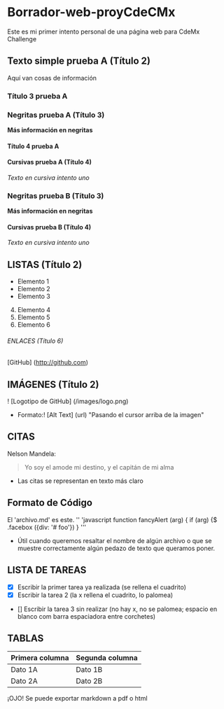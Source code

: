 #  Borrador-web-proyCdeCMx
Este es mi primer intento personal de una página web para CdeMx Challenge

## Texto simple prueba A (Título 2) 
Aquí van cosas de información

### Título 3 prueba A 
### Negritas prueba A (Título 3) 
**Más información en negritas**

#### Título 4 prueba A 
#### Cursivas prueba A (Título 4) 
*Texto en cursiva intento uno*

###  Negritas prueba B (Título 3)
__Más información en negritas__

####  Cursivas prueba B (Título 4)
_Texto en cursiva intento uno_

##  LISTAS (Título 2)
* Elemento 1
* Elemento 2
* Elemento 3
4. Elemento 4
5. Elemento 5
6. Elemento 6

######  ENLACES (Título 6)
[GitHub]
(http://github.com)

##  IMÁGENES (Título 2)
! [Logotipo de GitHub] (/images/logo.png)
- Formato:! [Alt Text] (url) "Pasando el cursor arriba de la imagen"

##  CITAS
Nelson Mandela:
> Yo soy el amode mi destino,
> y el capitán de mi alma
- Las citas se representan en texto más claro
##  Formato de Código
El 'archivo.md' es este.
'' 'javascript
function fancyAlert (arg) {
if (arg) {$ .facebox ({div: '# foo'})
}
'''

- Útil cuando queremos resaltar el nombre de algún archivo o que se muestre correctamente algún pedazo de texto que queramos poner.

##  LISTA DE TAREAS
- [x] Escribir la primer tarea ya realizada (se rellena el cuadrito)
- [x] Escribir la tarea 2 (la x rellena el cuadrito, lo palomea)
- [] Escribir la tarea 3 sin realizar (no hay x, no se palomea; espacio en blanco com barra espaciadora entre corchetes)

##  TABLAS
Primera columna | Segunda columna
----------------| ---------------
Dato 1A         | Dato 1B
Dato 2A         | Dato 2B

¡OJO! Se puede exportar markdown a pdf o html
